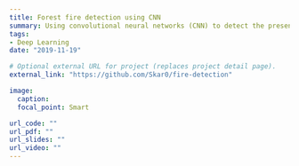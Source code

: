 ```yaml
---
title: Forest fire detection using CNN
summary: Using convolutional neural networks (CNN) to detect the presence or the start of a forest fire in an image. This model could be applied to detect a fire or a start of a fire from (aerial) surveillance footage of a forest.
tags:
- Deep Learning
date: "2019-11-19"

# Optional external URL for project (replaces project detail page).
external_link: "https://github.com/Skar0/fire-detection"

image:
  caption: 
  focal_point: Smart

url_code: ""
url_pdf: ""
url_slides: ""
url_video: ""
---
```

